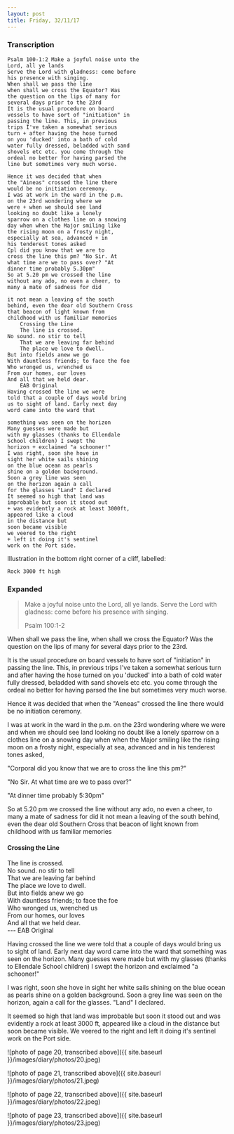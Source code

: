 ```yaml
---
layout: post
title: Friday, 32/11/17
---
```


### Transcription

    Psalm 100-1:2 Make a joyful noise unto the
    Lord, all ye lands
    Serve the Lord with gladness: come before
    his presence with singing.
    When shall we pass the line
    when shall we cross the Equator? Was
    the question on the lips of many for
    several days prior to the 23rd
    It is the usual procedure on board
    vessels to have sort of "initiation" in
    passing the line. This, in previous
    trips I've taken a somewhat serious
    turn + after having the hose turned
    on you 'ducked' into a bath of cold
    water fully dressed, beladded with sand
    shovels etc etc. you come through the
    ordeal no better for having parsed the
    line but sometimes very much worse.

    Hence it was decided that when
    the "Aineas" crossed the line there
    would be no initiation ceremony.
    I was at work in the ward in the p.m.
    on the 23rd wondering where we
    were + when we should see land
    looking no doubt like a lonely
    sparrow on a clothes line on a snowing
    day when when the Major smiling like
    the rising moon on a frosty night,
    especially at sea, advanced + in
    his tenderest tones asked
    Cpl did you know that we are to
    cross the line this pm? "No Sir. At
    what time are we to pass over? "At
    dinner time probably 5.30pm"
    So at 5.20 pm we crossed the line
    without any ado, no even a cheer, to
    many a mate of sadness for did

    it not mean a leaving of the south
    behind, even the dear old Southern Cross
    that beacon of light known from
    childhood with us familiar memories
        Crossing the Line
        The line is crossed.
    No sound. no stir to tell
        That we are leaving far behind
        The place we love to dwell.
    But into fields anew we go
    With dauntless friends; to face the foe
    Who wronged us, wrenched us
    From our homes, our loves
    And all that we held dear.
        EAB Original
    Having crossed the line we were
    told that a couple of days would bring
    us to sight of land. Early next day
    word came into the ward that

    something was seen on the horizon
    Many guesses were made but
    with my glasses (thanks to Ellendale
    School children) I swept the
    horizon + exclaimed "a schooner!"
    I was right, soon she hove in
    sight her white sails shining
    on the blue ocean as pearls
    shine on a golden background.
    Soon a grey line was seen
    on the horizon again a call
    for the glasses "Land" I declared
    It seemed so high that land was
    improbable but soon it stood out
    + was evidently a rock at least 3000ft,
    appeared like a cloud
    in the distance but
    soon became visible
    we veered to the right
    + left it doing it's sentinel
    work on the Port side.

Illustration in the bottom right corner of a cliff, labelled:

    Rock 3000 ft high

### Expanded

> Make a joyful noise unto the Lord, all ye lands. Serve the Lord with gladness: come before his presence with singing.
>
> Psalm 100:1-2

When shall we pass the line, when shall we cross the Equator? Was the question on the lips of many for several days prior to the 23rd.

It is the usual procedure on board vessels to have sort of "initiation" in passing the line. This, in previous trips I've taken a somewhat serious turn and after having the hose turned on you 'ducked' into a bath of cold water fully dressed, beladded with sand shovels etc etc. you come through the ordeal no better for having parsed the line but sometimes very much worse.

Hence it was decided that when the "Aeneas" crossed the line there would be no initiation ceremony.
    
I was at work in the ward in the p.m. on the 23rd wondering where we were and when we should see land looking no doubt like a lonely sparrow on a clothes line on a snowing day when when the Major smiling like the rising moon on a frosty night, especially at sea, advanced and in his tenderest tones asked,

"Corporal did you know that we are to cross the line this pm?"

"No Sir. At what time are we to pass over?"

"At dinner time probably 5:30pm"

So at 5.20 pm we crossed the line without any ado, no even a cheer, to many a mate of sadness for did it not mean a leaving of the south behind, even the dear old Southern Cross that beacon of light known from childhood with us familiar memories

#### Crossing the Line  
The line is crossed.  
No sound. no stir to tell  
That we are leaving far behind  
The place we love to dwell.  
But into fields anew we go  
With dauntless friends; to face the foe  
Who wronged us, wrenched us  
From our homes, our loves  
And all that we held dear.  
--- EAB Original

Having crossed the line we were told that a couple of days would bring us to sight of land. Early next day word came into the ward that something was seen on the horizon. Many guesses were made but with my glasses (thanks to Ellendale School children) I swept the horizon and exclaimed "a schooner!"
    
I was right, soon she hove in sight her white sails shining on the blue ocean as pearls shine on a golden background. Soon a grey line was seen on the horizon, again a call for the glasses. "Land" I declared.

It seemed so high that land was improbable but soon it stood out and was evidently a rock at least 3000 ft, appeared like a cloud in the distance but soon became visible. We veered to the right and left it doing it's sentinel work on the Port side.


![photo of page 20, transcribed above]({{ site.baseurl }}/images/diary/photos/20.jpeg)

![photo of page 21, transcribed above]({{ site.baseurl }}/images/diary/photos/21.jpeg)

![photo of page 22, transcribed above]({{ site.baseurl }}/images/diary/photos/22.jpeg)

![photo of page 23, transcribed above]({{ site.baseurl }}/images/diary/photos/23.jpeg)

